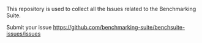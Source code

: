 This repository is used to collect all the Issues related to the Benchmarking Suite.

Submit your issue https://github.com/benchmarking-suite/benchsuite-issues/issues
